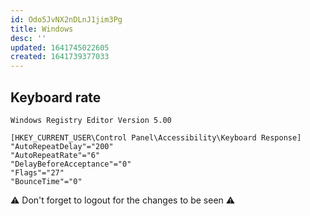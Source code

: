 ```yaml
---
id: Odo5JvNX2nDLnJ1jim3Pg
title: Windows
desc: ''
updated: 1641745022605
created: 1641739377033
---
```


## Keyboard rate

```reg
Windows Registry Editor Version 5.00

[HKEY_CURRENT_USER\Control Panel\Accessibility\Keyboard Response]
"AutoRepeatDelay"="200"
"AutoRepeatRate"="6"
"DelayBeforeAcceptance"="0"
"Flags"="27"
"BounceTime"="0"
```

⚠️ Don't forget to logout for the changes to be seen ⚠️